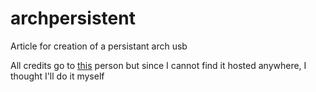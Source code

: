 # archpersistent
Article for creation of a persistant arch usb

All credits go to [this](https://gitlab.com/c.magyar) person but since I cannot find it hosted anywhere, I thought I'll do it myself
